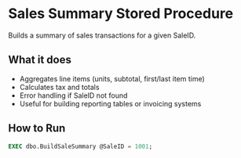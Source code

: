 # Sales Summary Stored Procedure

Builds a summary of sales transactions for a given SaleID.

## What it does
- Aggregates line items (units, subtotal, first/last item time)
- Calculates tax and totals
- Error handling if SaleID not found
- Useful for building reporting tables or invoicing systems

## How to Run
```sql
EXEC dbo.BuildSaleSummary @SaleID = 1001;
